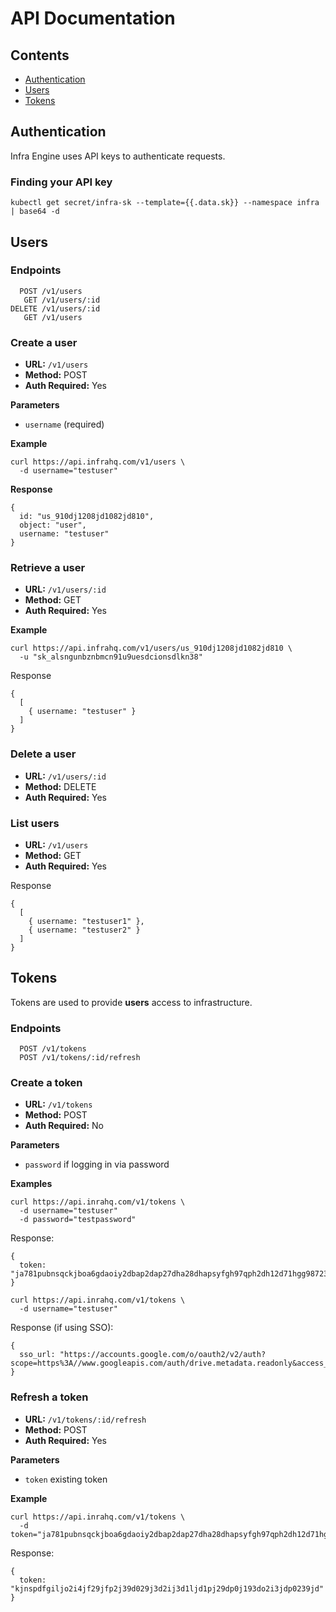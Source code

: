 # API Documentation

## Contents

- [Authentication](#authentication)
- [Users](#users)
- [Tokens](#tokens)

## Authentication

Infra Engine uses API keys to authenticate requests.

### Finding your API key

```
kubectl get secret/infra-sk --template={{.data.sk}} --namespace infra | base64 -d
```

## Users

### Endpoints

```
  POST /v1/users
   GET /v1/users/:id
DELETE /v1/users/:id
   GET /v1/users
```

### Create a user

* **URL:** `/v1/users`
* **Method:** POST
* **Auth Required:** Yes

**Parameters**

* `username` (required)

**Example**

```
curl https://api.infrahq.com/v1/users \
  -d username="testuser"
```

**Response**

```
{
  id: "us_910dj1208jd1082jd810",
  object: "user",
  username: "testuser"
}
```

### Retrieve a user

* **URL:** `/v1/users/:id`
* **Method:** GET
* **Auth Required:** Yes

**Example**

```
curl https://api.infrahq.com/v1/users/us_910dj1208jd1082jd810 \
  -u "sk_alsngunbznbmcn91u9uesdcionsdlkn38"
```

Response

```
{
  [
    { username: "testuser" }
  ]
}
```


### Delete a user

* **URL:** `/v1/users/:id`
* **Method:** DELETE
* **Auth Required:** Yes

### List users

* **URL:** `/v1/users`
* **Method:** GET
* **Auth Required:** Yes

Response

```
{
  [
    { username: "testuser1" },
    { username: "testuser2" }
  ]
}
```

## Tokens

Tokens are used to provide **users** access to infrastructure.

### Endpoints

```
  POST /v1/tokens
  POST /v1/tokens/:id/refresh
```

### Create a token
* **URL:** `/v1/tokens`
* **Method:** POST
* **Auth Required:** No

**Parameters**

* `password` if logging in via password

**Examples**

```
curl https://api.inrahq.com/v1/tokens \
  -d username="testuser"
  -d password="testpassword"
```

Response:
```
{
  token: "ja781pubnsqckjboa6gdaoiy2dbap2dap27dha28dhapsyfgh97qph2dh12d71hgg98723dnkhj08fu"
}
```

```
curl https://api.inrahq.com/v1/tokens \
  -d username="testuser"
```

Response (if using SSO):
```
{
  sso_url: "https://accounts.google.com/o/oauth2/v2/auth?scope=https%3A//www.googleapis.com/auth/drive.metadata.readonly&access_type=offline&include_granted_scopes=true&response_type=code&state=state_parameter_passthrough_value&redirect_uri=https%3A//oauth2.example.com/code&client_id=client_id"
}
```

### Refresh a token

* **URL:** `/v1/tokens/:id/refresh`
* **Method:** POST
* **Auth Required:** Yes

**Parameters**

* `token` existing token

**Example**

```
curl https://api.inrahq.com/v1/tokens \
  -d token="ja781pubnsqckjboa6gdaoiy2dbap2dap27dha28dhapsyfgh97qph2dh12d71hgg98723dnkhj08fu"
```

Response:
```
{
  token: "kjnspdfgiljo2i4jf29jfp2j39d029j3d2ij3d1ljd1pj29dp0j193do2i3jdp0239jd"
}
```
